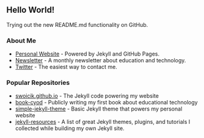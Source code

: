 ## Hello World!

Trying out the new README.md functionality on GitHub. 

### About Me
- [Personal Website](https://swoicik.com) - Powered by Jekyll and GitHub Pages.
- [Newsletter](https://swoicik.com/newsletter) - A monthly newsletter about education and technology.
- [Twitter](https://twitter.com/swoicik) - The easiest way to contact me.

### Popular Repositories
- [swoicik.github.io](https://github.com/swoicik/swoicik.github.io) - The Jekyll code powering my website
- [book-cyod](https://github.com/swoicik/book-cyod) - Publicly writing my first book about educational technology
- [simple-jekyll-theme](https://github.com/swoicik/simple-jekll-theme) - Basic Jekyll theme that powers my personal website
- [jekyll-resources](https://github.com/swoicik/Jekyll-Resources) - A list of great Jekyll themes, plugins, and tutorials I collected while building my own Jekyll site. 
